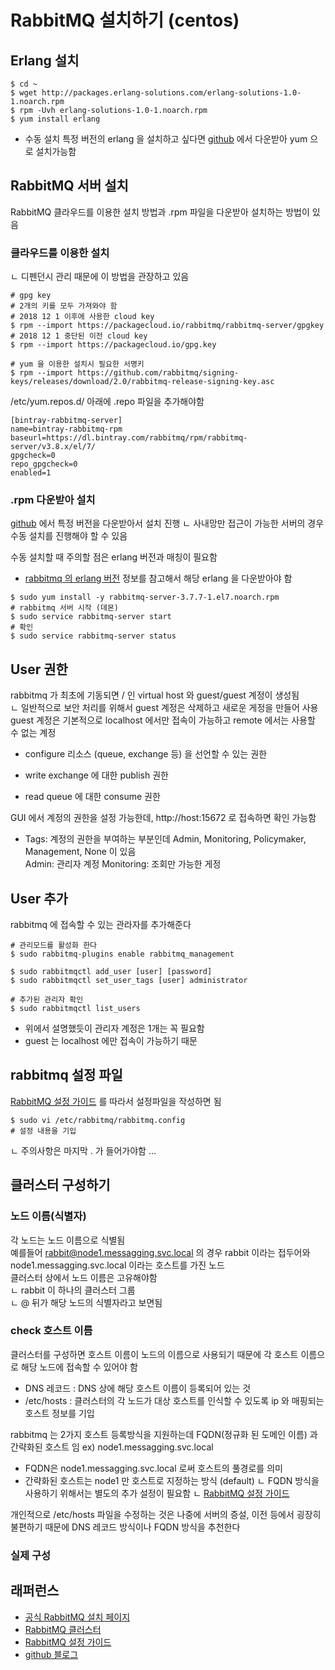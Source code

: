 # RabbitMQ 설치하기 (centos) 

## Erlang 설치
 
```shell script
$ cd ~
$ wget http://packages.erlang-solutions.com/erlang-solutions-1.0-1.noarch.rpm
$ rpm -Uvh erlang-solutions-1.0-1.noarch.rpm
$ yum install erlang
```

- 수동 설치 
특정 버전의 erlang 을 설치하고 싶다면 [github](https://github.com/rabbitmq/erlang-rpm/releases) 에서 다운받아 yum 으로 설치가능함  

## RabbitMQ 서버 설치    
RabbitMQ 클라우드를 이용한 설치 방법과 .rpm 파일을 다운받아 설치하는 방법이 있음

### 클라우드를 이용한 설치 
ㄴ 디펜던시 관리 때문에 이 방법을 관장하고 있음  
```shell script
# gpg key
# 2개의 키를 모두 가져와야 함  
# 2018 12 1 이후에 사용한 cloud key 
$ rpm --import https://packagecloud.io/rabbitmq/rabbitmq-server/gpgkey
# 2018 12 1 중단된 이전 cloud key 
$ rpm --import https://packagecloud.io/gpg.key

# yum 을 이용한 설치시 필요한 서명키 
$ rpm --import https://github.com/rabbitmq/signing-keys/releases/download/2.0/rabbitmq-release-signing-key.asc 
```
/etc/yum.repos.d/ 아래에 .repo 파일을 추가해야함
 
```shell script
[bintray-rabbitmq-server]
name=bintray-rabbitmq-rpm
baseurl=https://dl.bintray.com/rabbitmq/rpm/rabbitmq-server/v3.8.x/el/7/
gpgcheck=0
repo_gpgcheck=0
enabled=1
```

### .rpm 다운받아 설치 
[github](https://github.com/rabbitmq/rabbitmq-server/releases) 에서 특정 버전을 다운받아서 설치 진행 
ㄴ 사내망만 접근이 가능한 서버의 경우 수동 설치를 진행해야 할 수 있음  
  
수동 설치할 때 주의할 점은 erlang 버전과 매칭이 필요함  
- [rabbitmq 의 erlang 버전](https://www.rabbitmq.com/which-erlang.html) 정보를 참고해서 해당 erlang 을 다운받아야 함  
  
```shell script
$ sudo yum install -y rabbitmq-server-3.7.7-1.el7.noarch.rpm
# rabbitmq 서버 시작 (데몬) 
$ sudo service rabbitmq-server start
# 확인 
$ sudo service rabbitmq-server status

```

## User 권한 
rabbitmq 가 최초에 기동되면 / 인 virtual host 와 guest/guest 계정이 생성됨  
ㄴ 일반적으로 보안 처리를 위해서 guest 계정은 삭제하고 새로운 게정을 만들어 사용  
guest 계정은 기본적으로 localhost 에서만 접속이 가능하고 remote 에서는 사용할 수 없는 계정  
  
- configure
리소스 (queue, exchange 등) 을 선언할 수 있는 권한  

- write 
exchange 에 대한 publish 권한  

- read
queue 에 대한 consume 권한  

GUI 에서 계정의 권한을 설정 가능한데, http://host:15672 로 접속하면 확인 가능함  
- Tags: 계정의 권한을 부여하는 부분인데 Admin, Monitoring, Policymaker, Management, None 이 있음   
Admin: 관리자 계정
Monitoring: 조회만 가능한 게정 
 

## User 추가 
rabbitmq 에 접속할 수 있는 관라자를 추가해준다    
```shell script
# 관리모드를 활성화 한다 
$ sudo rabbitmq-plugins enable rabbitmq_management

$ sudo rabbitmqctl add_user [user] [password]
$ sudo rabbitmqctl set_user_tags [user] administrator

# 추가된 관리자 확인 
$ sudo rabbitmqctl list_users
```
- 위에서 설명했듯이 관리자 계정은 1개는 꼭 필요함  
- guest 는 localhost 에만 접속이 가능하기 때문  

## rabbitmq 설정 파일 
[RabbitMQ 설정 가이드](https://www.rabbitmq.com/configure.html#supported-environment-variables) 를 따라서 설정파일을 작성하면 됨 
```shell script
$ sudo vi /etc/rabbitmq/rabbitmq.config
# 설정 내용을 기입

```
ㄴ 주의사항은 마지막 . 가 들어가야함 ...


## 클러스터 구성하기
### 노드 이름(식별자) 
각 노드는 노드 이름으로 식별됨  
예를들어 rabbit@node1.messagging.svc.local 의 경우 rabbit 이라는 접두어와 node1.messagging.svc.local 이라는 호스트를 가진 노드  
클러스터 상에서 노드 이름은 고유해야함  
ㄴ rabbit 이 하나의 클러스터 그룹   
ㄴ @ 뒤가 해당 노드의 식별자라고 보면됨  

### check 호스트 이름 
클러스터를 구성하면 호스트 이름이 노드의 이름으로 사용되기 때문에 각 호스트 이름으로 해당 노드에 접속할 수 있어야 함  
- DNS 레코드 : DNS 상에 해당 호스트 이름이 등록되어 있는 것 
- /etc/hosts : 클러스터의 각 노드가 대상 호스트를 인식할 수 있도록 ip 와 매핑되는 호스트 정보를 기입  

rabbitmq 는 2가지 호스트 등록방식을 지원하는데 FQDN(정규화 된 도메인 이름) 과 간략화된 호스트 임 
ex) node1.messagging.svc.local
- FQDN은 node1.messagging.svc.local 로써 호스트의 풀경로를 의미
- 간략화된 호스트는 node1 만 호스트로 지정하는 방식 (default)
ㄴ FQDN 방식을 사용하기 위해서는 별도의 추가 설정이 필요함
ㄴ [RabbitMQ 설정 가이드](https://www.rabbitmq.com/configure.html#supported-environment-variables)
  
개인적으로 /etc/hosts 파일을 수정하는 것은 나중에 서버의 증설, 이전 등에서 굉장히 불편하기 때문에 DNS 레코드 방식이나 FQDN 방식을 추천한다  

### 

### 실제 구성 
 


## 래퍼런스 
- [공식 RabbitMQ 설치 페이지](https://www.rabbitmq.com/install-rpm.html#downloads)
- [RabbitMQ 클러스터](https://www.rabbitmq.com/clustering.html)
- [RabbitMQ 설정 가이드](https://www.rabbitmq.com/configure.html#supported-environment-variables)
- [github 블로그](http://gjchoi.github.io/rabbit/rabbit-mq-%EA%B6%8C%ED%95%9C%EA%B4%80%EB%A6%AC/)